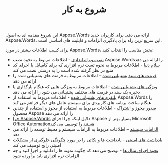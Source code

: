﻿---
title: شروع به کار
second_title: Aspose.Words برای Java
articleTitle: شروع به کار
linktitle: شروع به کار
type: docs
description: "از این مقدمه برای اصول Aspose.Words برای Java استفاده کنید تا شروع به درک ارزش Aspose.Words برای کسب و کار خود کنید."
weight: 10
url: /fa/java/getting-started/
timestamp: 2024-09-25-11-08-55
---

این شروع مقدمه ای به اصول Aspose.Words ارائه می دهد. برای کاربران جدید Aspose.Words، این سریع ترین راه برای یادگیری الزامات و قابلیت های اساسی است.

برای کسب اطلاعات بیشتر در مورد Aspose.Words، بخش مناسب را انتخاب کنید:

- [نصب و راه اندازی](/words/java/installation/) - اطلاعات مربوط به نحوه نصب Aspose.Wordsرا ارائه می دهد
- [سلام دنیا](/words/java/hello-world/) - اطلاعات مربوط به نحوه تست نرم افزاری که برای کامپایل یا اجرای کد منبع در نظر گرفته شده است را به درستی نصب می کند
- [فرمت های سند پشتیبانی شده](/words/java/supported-document-formats/) – اطلاعات مربوط به فرمت های پشتیبانی شده را ارائه می دهد
- [ویژگی های پشتیبانی شده](/words/java/features/) - اطلاعات مربوط به ویژگی هایی که هنگام بارگذاری یا ذخیره یک سند در فرمت های مختلف پشتیبانی می شود را ارائه می دهد
- [پلتفرم های پشتیبانی شده](/words/java/platforms-and-interoperability/) - اطلاعات مربوط به استفاده از Aspose.Words را هنگام ساخت برنامه های کاربردی برای سیستم عامل های دیگر فراهم می کند
- [صدور مجوز و اشتراک](/words/java/licensing/) - اطلاعات مربوط به استفاده از مجوز و استفاده از چندین محصول Aspose را ارائه می دهد
- [چرا Aspose.Words](/words/java/aspose-words-or-other-solutions/) دلایل اینکه چرا اجزای Aspose بسیار بهتر از Microsoft Office Automationهستند را توصیف می کند
- [الزامات سیستم](/words/java/system-requirements/) – اطلاعات مربوط به الزامات سیستم و محیط توسعه را ارائه می دهد
- [یادداشت های امنیتی](/words/java/security/) - یادداشت ها و نکاتی را در مورد چگونگی جلوگیری از مشکلات امنیتی رایج توصیف می کند
- [نحوه اجرای مثال ها](/words/java/how-to-run-the-examples/) - توضیح می دهد که چگونه نمونه ها را دانلود و اجرا کنید و چه الزامات نرم افزاری باید برآورده شود
